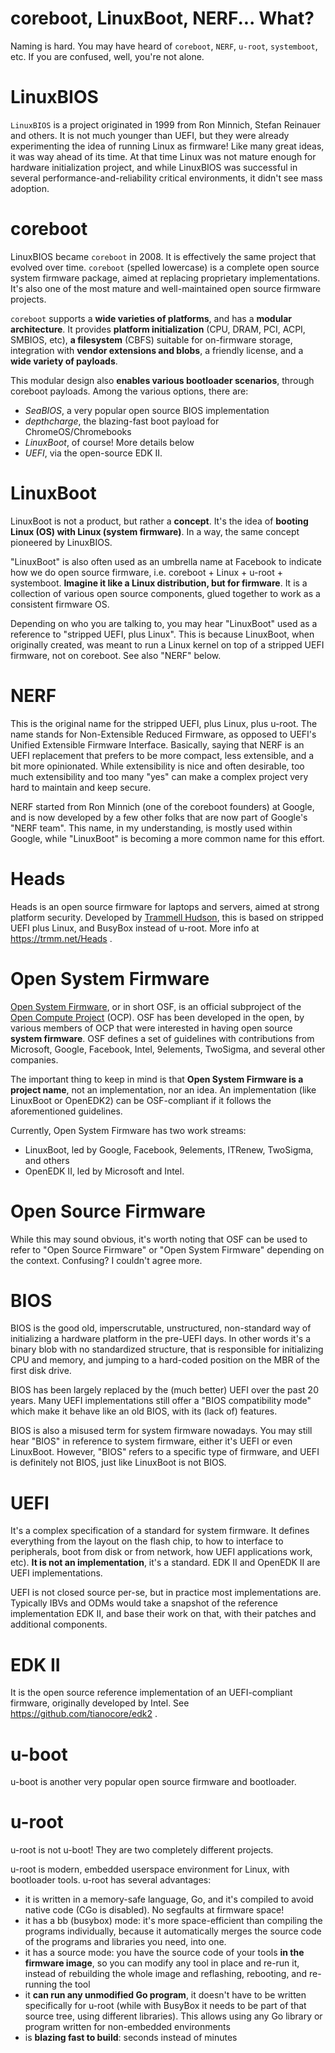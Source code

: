# coreboot, LinuxBoot, NERF... What?

Naming is hard. You may have heard of `coreboot`, `NERF`, `u-root`,
`systemboot`, etc. If you are confused, well, you're not alone.

# LinuxBIOS

`LinuxBIOS` is a project originated in 1999 from Ron Minnich, Stefan Reinauer
and others. It is not much younger than UEFI, but they were already
experimenting the idea of running Linux as firmware! Like many great ideas, it
was way ahead of its time. At that time Linux was not mature enough for
hardware initialization project, and while LinuxBIOS was successful in several
performance-and-reliability critical environments, it didn't see mass adoption.

# coreboot

LinuxBIOS became `coreboot` in 2008. It is effectively the same project that
evolved over time. `coreboot` (spelled lowercase) is a complete open source
system firmware package, aimed at replacing proprietary implementations. It's
also one of the most mature and well-maintained open source firmware projects.

`coreboot` supports a **wide varieties of platforms**, and has a **modular
architecture**. It provides **platform initialization** (CPU, DRAM, PCI, ACPI,
SMBIOS, etc), **a filesystem** (CBFS) suitable for on-firmware storage,
integration with **vendor extensions and blobs**, a friendly license, and a
**wide variety of payloads**.

This modular design also **enables various bootloader scenarios**, through
coreboot payloads. Among the various options, there are:

* *SeaBIOS*, a very popular open source BIOS implementation
* *depthcharge*, the blazing-fast boot payload for ChromeOS/Chromebooks
* *LinuxBoot*, of course! More details below
* *UEFI*, via the open-source EDK II.

# LinuxBoot

LinuxBoot is not a product, but rather a **concept**. It's the idea of
**booting Linux (OS) with Linux (system firmware)**. In a way, the same concept
pioneered by LinuxBIOS.

"LinuxBoot" is also often used as an umbrella name at Facebook to indicate how
we do open source firmware, i.e. coreboot + Linux + u-root + systemboot.
**Imagine it like a Linux distribution, but for firmware**. It is a collection
of various open source components, glued together to work as a consistent
firmware OS.

Depending on who you are talking to, you may hear "LinuxBoot" used as a
reference to "stripped UEFI, plus Linux". This is because LinuxBoot, when
originally created, was meant to run a Linux kernel on top of a stripped UEFI
firmware, not on coreboot. See also "NERF" below.

# NERF

This is the original name for the stripped UEFI, plus Linux, plus u-root. The
name stands for Non-Extensible Reduced Firmware, as opposed to UEFI's Unified
Extensible Firmware Interface. Basically, saying that NERF is an UEFI
replacement that prefers to be more compact, less extensible, and a bit more
opinionated. While extensibility is nice and often desirable, too much
extensibility and too many "yes" can make a complex project very hard to
maintain and keep secure.

NERF started from Ron Minnich (one of the coreboot founders) at Google, and is
now developed by a few other folks that are now part of Google's "NERF team".
This name, in my understanding, is mostly used within Google, while "LinuxBoot"
is becoming a more common name for this effort.

# Heads

Heads is an open source firmware for laptops and servers, aimed at strong
platform security. Developed by [Trammell Hudson](https://twitter.com/qrs),
this is based on stripped UEFI plus Linux, and BusyBox instead of u-root. More
info at https://trmm.net/Heads .

# Open System Firmware

[Open System Firmware](https://www.opencompute.org/projects/open-system-firmware),
or in short OSF, is an official subproject of the [Open Compute
Project](https://www.opencompute.org) (OCP). OSF has been developed in the
open, by various members of OCP that were interested in having open source
**system firmware**. OSF defines a set of guidelines with contributions from
Microsoft, Google, Facebook, Intel, 9elements, TwoSigma, and several other
companies.

The important thing to keep in mind is that **Open System Firmware is a project
name**, not an implementation, nor an idea. An implementation (like LinuxBoot
or OpenEDK2) can be OSF-compliant if it follows the aforementioned guidelines.

Currently, Open System Firmware has two work streams:

* LinuxBoot, led by Google, Facebook, 9elements, ITRenew, TwoSigma, and others
* OpenEDK II, led by Microsoft and Intel.

# Open Source Firmware

While this may sound obvious, it's worth noting that OSF can be used to refer
to "Open Source Firmware" or "Open System Firmware" depending on the context.
Confusing? I couldn't agree more.

# BIOS

BIOS is the good old, imperscrutable, unstructured, non-standard way of
initializing a hardware platform in the pre-UEFI days. In other words it's a
binary blob with no standardized structure, that is responsible for
initializing CPU and memory, and jumping to a hard-coded position on the MBR of
the first disk drive.

BIOS has been largely replaced by the (much better) UEFI over the past 20
years. Many UEFI implementations still offer a "BIOS compatibility mode" which
make it behave like an old BIOS, with its (lack of) features.

BIOS is also a misused term for system firmware nowadays. You may still hear
"BIOS" in reference to system firmware, either it's UEFI or even LinuxBoot.
However, "BIOS" refers to a specific type of firmware, and UEFI is definitely
not BIOS, just like LinuxBoot is not BIOS.

# UEFI

It's a complex specification of a standard for system firmware. It defines
everything from the layout on the flash chip, to how to interface to
peripherals, boot from disk or from network, how UEFI applications work, etc).
**It is not an implementation**, it's a standard. EDK II and OpenEDK II are
UEFI implementations.

UEFI is not closed source per-se, but in practice most implementations are.
Typically IBVs and ODMs would take a snapshot of the reference implementation
EDK II, and base their work on that, with their patches and additional
components.

# EDK II

It is the open source reference implementation of an UEFI-compliant firmware,
originally developed by Intel. See https://github.com/tianocore/edk2 .

# u-boot

u-boot is another very popular open source firmware and bootloader.

# u-root

u-root is not u-boot! They are two completely different projects.

u-root is modern, embedded userspace environment for Linux, with bootloader
tools. u-root has several advantages:

* it is written in a memory-safe language, Go, and it's compiled to avoid
  native code (CGo is disabled). No segfaults at firmware space!
* it has a bb (busybox) mode: it's more space-efficient than compiling the
  programs individually, because it automatically merges the source code of the
  programs and libraries you need, into one.
* it has a source mode: you have the source code of your tools **in the
  firmware image**, so you can modify any tool in place and re-run it, instead
  of rebuilding the whole image and reflashing, rebooting, and re-running the
  tool
* it **can run any unmodified Go program**, it doesn't have to be written
  specifically for u-root (while with BusyBox it needs to be part of that
  source tree, using different libraries). This allows using any Go library or
  program written for non-embedded environments
* is **blazing fast to build**: seconds instead of minutes
